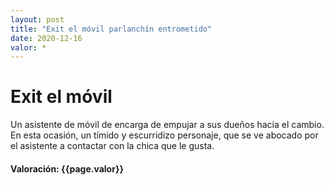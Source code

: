 ```yaml
---
layout: post
title: "Exit el móvil parlanchín entrometido"
date: 2020-12-16
valor: *
---
```

Exit el móvil
===

Un asistente de móvil de encarga de empujar a sus dueños hacia el cambio.
En esta ocasión, un tímido y escurridizo personaje, que se ve abocado por el asistente a contactar con la chica que le gusta.
<h4>Valoración: {{page.valor}}</h4>
